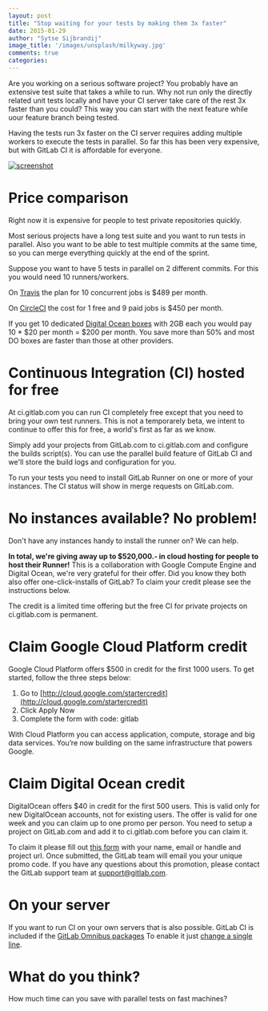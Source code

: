 ```yaml
---
layout: post
title: "Stop waiting for your tests by making them 3x faster"
date: 2015-01-29
author: "Sytse Sijbrandij"
image_title: '/images/unsplash/milkyway.jpg'
comments: true
categories: 
---
```


Are you working on a serious software project?
You probably have an extensive test suite that takes a while to run.
Why not run only the directly related unit tests locally and have your CI server take care of the rest 3x faster than you could?
This way you can start with the next feature while uour feature branch being tested.

Having the tests run 3x faster on the CI server requires adding multiple workers to execute the tests in parallel.
So far this has been very expensive, but with GitLab CI it is affordable for everyone.

[![screenshot](/images/ci_5_4/parallel.png)](/images/ci_5_4/parallel.png)

# Price comparison

Right now it is expensive for people to test private repositories quickly.

Most serious projects have a long test suite and you want to run tests in parallel.
Also you want to be able to test multiple commits at the same time, so you can merge everything quickly at the end of the sprint.

Suppose you want to have 5 tests in parallel on 2 different commits.
For this you would need 10 runners/workers.

On [Travis](https://travis-ci.com/plans) the plan for 10 concurrent jobs is $489 per month.

On [CircleCI](https://circleci.com/pricing) the cost for 1 free and 9 paid jobs is $450 per month.

If you get 10 dedicated [Digital Ocean boxes](https://www.digitalocean.com/pricing/) with 2GB each you would pay 10 * $20 per month = $200 per month. You save more than 50% and most DO boxes are faster than those at other providers.

# Continuous Integration (CI) hosted for free

At ci.gitlab.com you can run CI completely free except that you need to bring your own test runners.
This is not a temporarely beta, we intent to continue to offer this for free, a world's first as far as we know.

Simply add your projects from GitLab.com to ci.gitlab.com and configure the builds script(s).
You can use the parallel build feature of GitLab CI and we'll store the build logs and configuration for you.

To run your tests you need to install GitLab Runner on one or more of your instances.
The CI status will show in merge requests on GitLab.com.

# No instances available? No problem!

Don't have any instances handy to install the runner on? We can help.

**In total, we're giving away up to $520,000.- in cloud hosting for people to host their Runner!**
This is a collaboration with Google Compute Engine and Digital Ocean, we're very grateful for their offer.
Did you know they both also offer one-click-installs of GitLab?
To claim your credit please see the instructions below.

The credit is a limited time offering but the free CI for private projects on ci.gitlab.com is permanent.

# Claim Google Cloud Platform credit

Google Cloud Platform offers $500 in credit for the first 1000 users.
To get started, follow the three steps below:

1. Go to [http://cloud.google.com/startercredit](http://cloud.google.com/startercredit)
1. Click Apply Now
1. Complete the form with code: gitlab

With Cloud Platform you can access application, compute, storage and big data services.
You’re now building on the same infrastructure that powers Google.

# Claim Digital Ocean credit

DigitalOcean offers $40 in credit for the first 500 users.
This is valid only for new DigitalOcean accounts, not for existing users.
The offer is valid for one week and you can claim up to one promo per person.
You need to setup a project on GitLab.com and add it to ci.gitlab.com before you can claim it.

To claim it please fill out [this form](https://docs.google.com/a/gitlab.com/forms/d/1YXTRwDz2C8o4DqNrFCT78UQf_iHnN1Ekrt4p8yv6fd4/viewform) with your name, email or handle and project url.
Once submitted, the GitLab team will email you your unique promo code.
If you have any questions about this promotion, please contact the GitLab support team at support@gitlab.com.

# On your server

If you want to run CI on your own servers that is also possible.
GitLab CI is included if the [GitLab Omnibus packages](https://about.gitlab.com/downloads/)
To enable it just [change a single line](https://gitlab.com/gitlab-org/omnibus-gitlab/blob/master/doc/gitlab-ci/README.md#getting-started).

# What do you think?

How much time can you save with parallel tests on fast machines?

